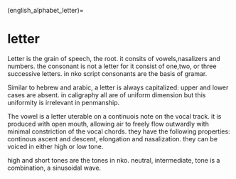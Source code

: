 
(english_alphabet_letter)=
# letter

Letter is the grain of speech, the root. it consits of vowels,nasalizers and numbers. the consonant  is not a letter for it consist of one,two, or three successive letters. in nko script consonants are the basis of gramar.  

Similar to hebrew and arabic, a letter is always capitalized: upper and lower cases are absent. in caligraphy all are of uniform dimension but this uniformity is irrelevant in penmanship.

The vowel is a letter uterable on a continuois note on the vocal track. it is produced with open mouth, allowing air to freely flow outwardly with minimal constriction of the vocal chords. they have the following properties: continous ascent and descent, elongation and nasalization. they can be voiced in either high or low tone.  

high and short tones are the tones in nko. neutral, intermediate, tone is a combination, a sinusoidal wave.